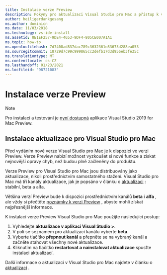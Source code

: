 ```yaml
---
title: Instalace verze Preview
description: Pokyny pro aktualizaci Visual Studio pro Mac a přístup k verzím Preview, včetně sady Visual Studio 2019 pro verze Preview pro Mac.
author: heiligerdankgesang
ms.author: dominicn
ms.date: 11/03/2018
ms.technology: vs-ide-install
ms.assetid: 0E1EF257-9DE4-4653-9DF4-805CE007A1A1
ms.topic: how-to
ms.openlocfilehash: 7d7408ad837dac789c3632361e83673d288ea053
ms.sourcegitcommit: 18729d7c99c999865cc2defb17d3d956eb3fe35c
ms.translationtype: MT
ms.contentlocale: cs-CZ
ms.lasthandoff: 01/23/2021
ms.locfileid: "98721083"
---
```

# <a name="install-a-preview-release"></a>Instalace verze Preview

> [!NOTE]
> Pro instalaci a testování je [nyní dostupná](./installation.md?view=vsmac-2019&preserve-view=true) aplikace Visual Studio 2019 for Mac Preview.

## <a name="install-an-update-for-visual-studio-for-mac"></a>Instalace aktualizace pro Visual Studio pro Mac

Před vydáním nové verze Visual Studio pro Mac je k dispozici ve verzi Preview. Verze Preview nabízí možnost vyzkoušet si nové funkce a získat nejnovější opravy chyb, než budou plně začleněny do produktu.

Verze Preview pro Visual Studio pro Mac jsou distribuovány jako aktualizace, nikoli prostřednictvím samostatného stažení. Visual Studio pro Mac má tři kanály aktualizace, jak je popsáno v článku o [aktualizaci](update.md) : stabilní, beta a alfa.

Většina verzí Preview bude k dispozici prostřednictvím kanálů **beta** i **alfa** , ale vždy si přečtěte [poznámky k verzi Preview](/visualstudio/releasenotes/vs2017-mac-preview-relnotes) , abyste mohli získat nejpřesnější informace.

K instalaci verze Preview Visual Studio pro Mac použijte následující postup:

1. Vyhledejte **aktualizace v aplikaci Visual Studio >**.
2. V poli se seznamem pro aktualizaci kanálu vyberte **beta**.
3. Vyberte tlačítko **přepnout kanál** a přepněte se na vybraný kanál a začněte stahovat všechny nové aktualizace.
4. Kliknutím na tlačítko **restartovat a nainstalovat aktualizace** spusťte instalaci aktualizací.

Další informace o aktualizaci v Visual Studio pro Mac najdete v článku o [aktualizaci](update.md) .